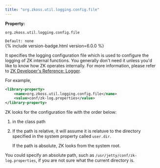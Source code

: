 ```yaml
---
title: "org.zkoss.util.logging.config.file"
---
```


**Property:**

`org.zkoss.util.logging.config.file`

`Default: none`  
{% include version-badge.html version=6.0.0 %}

It specifies the logging configuration file which is used to configure
the logging of ZK internal functions. You generally don't need it unless
you'd like to know how ZK operates internally. For more information,
please refer to [ZK Developer's Reference: Logger]({{site.baseurl}}/zk_dev_ref/supporting_utilities/logger).

For example,

```xml
<library-property>
    <name>org.zkoss.util.logging.config.file</name>
    <value>conf/zk-log.properties</value>
</library-property>
```

ZK looks for the configuration file with the order below:

1.  in the class path
2.  If the path is relative, it will assume it is relatuve to the
    directory specified in the system property called `user.dir`.
      
    If the path is absolute, ZK looks from the system root.

You could specify an absolute path, such as
`/usr/jetty/conf/zk-log.properties`, if you are not sure what the
current directory is.
